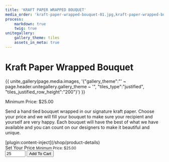 ```yaml
---
title: 'KRAFT PAPER WRAPPED BOUQUET'
media_order: 'kraft-paper-wrapped-bouquet-01.jpg,kraft-paper-wrapped-bouquet-02.jpg,kraft-paper-wrapped-bouquet-03.jpg'
process:
    markdown: true
    twig: true
unitegallery:
    gallery_theme: tiles
    assets_in_meta: true
---
```


<div class="container-fluid pb-3">
	<div class="row pb-4">
		<div class="col-12 col-xl-6">
			<h1 class="heading text-center font-weight-bold">Kraft Paper Wrapped Bouquet</h1>
		</div>
		<div class="col-12 col-xl-6"></div>
	</div>
	<div class="row">
		<div class="col-12 col-xl-6 pb-5">
		<div class="gallery-container {{ page.header.class }}">
			{{ unite_gallery(page.media.images, '{"gallery_theme":"' ~ page.header.unitegallery.gallery_theme ~ '", "tiles_type":"justified", "tiles_justified_row_height":"200"}') }}
		</div>
		</div>
		<div class="col-12 col-xl-6">
			<p class="font-weight-bold">Minimum Price: $25.00</p>
			<p>Send a hand tied bouquet wrapped in our signature kraft paper. Choose your price and we will fill your bouquet to make sure your recipient and yourself are very happy. Each bouquet will have the best of what we have available and you can count on our designers to make it beautiful and unique.</p>
			[plugin:content-inject](/shop/product-details)
			<form id="productForm" name="productForm">
			  <label class="col col-form-label col-form-label-lg">Set Your Price</label>
			    <small class="text-muted col">
			      Minimum Price: $25.00
			    </small>
			  <div class="form-group row pl-4">
			<input type="number" class="col form-control" min="25" max="200" id="numberSize validationCustom01" name="price" value="25" onchange="(!validity.rangeOverflow||(value=200)) && (!validity.rangeUnderflow||(value=25)) &&
			(!validity.stepMismatch||(value=parseInt(this.value))); return validateForm()">
			<button type="button" id="okButton" class="col btn btn-primary rounded snipcart-add-item ml-2" data-item-id="2" data-item-name="Designer's Choice Arrangement" data-item-price="25.00" data-item-url="http://18.219.29.57/shop/products/designers-choice-arrangement" data-item-description="Designer's Choice Arrangement - Premium Flowers and Greenery">Add To Cart</button>
			  </div>
			</form>
		</div>
	</div>
</div>